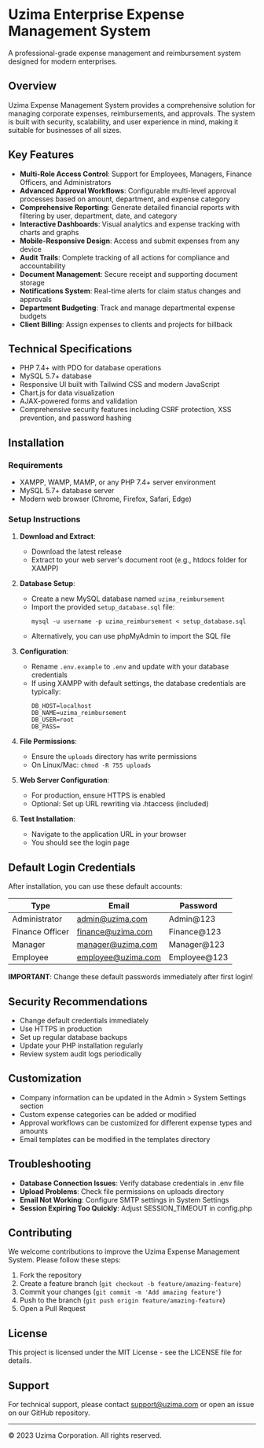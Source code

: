# Uzima Enterprise Expense Management System

A professional-grade expense management and reimbursement system designed for modern enterprises.

## Overview

Uzima Expense Management System provides a comprehensive solution for managing corporate expenses, reimbursements, and approvals. The system is built with security, scalability, and user experience in mind, making it suitable for businesses of all sizes.

## Key Features

- **Multi-Role Access Control**: Support for Employees, Managers, Finance Officers, and Administrators
- **Advanced Approval Workflows**: Configurable multi-level approval processes based on amount, department, and expense category
- **Comprehensive Reporting**: Generate detailed financial reports with filtering by user, department, date, and category
- **Interactive Dashboards**: Visual analytics and expense tracking with charts and graphs
- **Mobile-Responsive Design**: Access and submit expenses from any device
- **Audit Trails**: Complete tracking of all actions for compliance and accountability
- **Document Management**: Secure receipt and supporting document storage
- **Notifications System**: Real-time alerts for claim status changes and approvals
- **Department Budgeting**: Track and manage departmental expense budgets
- **Client Billing**: Assign expenses to clients and projects for billback

## Technical Specifications

- PHP 7.4+ with PDO for database operations
- MySQL 5.7+ database
- Responsive UI built with Tailwind CSS and modern JavaScript
- Chart.js for data visualization
- AJAX-powered forms and validation
- Comprehensive security features including CSRF protection, XSS prevention, and password hashing

## Installation

### Requirements

- XAMPP, WAMP, MAMP, or any PHP 7.4+ server environment
- MySQL 5.7+ database server
- Modern web browser (Chrome, Firefox, Safari, Edge)

### Setup Instructions

1. **Download and Extract**:

   - Download the latest release
   - Extract to your web server's document root (e.g., htdocs folder for XAMPP)

2. **Database Setup**:

   - Create a new MySQL database named `uzima_reimbursement`
   - Import the provided `setup_database.sql` file:
     ```
     mysql -u username -p uzima_reimbursement < setup_database.sql
     ```
   - Alternatively, you can use phpMyAdmin to import the SQL file

3. **Configuration**:

   - Rename `.env.example` to `.env` and update with your database credentials
   - If using XAMPP with default settings, the database credentials are typically:
     ```
     DB_HOST=localhost
     DB_NAME=uzima_reimbursement
     DB_USER=root
     DB_PASS=
     ```

4. **File Permissions**:

   - Ensure the `uploads` directory has write permissions
   - On Linux/Mac: `chmod -R 755 uploads`

5. **Web Server Configuration**:

   - For production, ensure HTTPS is enabled
   - Optional: Set up URL rewriting via .htaccess (included)

6. **Test Installation**:
   - Navigate to the application URL in your browser
   - You should see the login page

## Default Login Credentials

After installation, you can use these default accounts:

| Type            | Email              | Password     |
| --------------- | ------------------ | ------------ |
| Administrator   | admin@uzima.com    | Admin@123    |
| Finance Officer | finance@uzima.com  | Finance@123  |
| Manager         | manager@uzima.com  | Manager@123  |
| Employee        | employee@uzima.com | Employee@123 |

**IMPORTANT**: Change these default passwords immediately after first login!

## Security Recommendations

- Change default credentials immediately
- Use HTTPS in production
- Set up regular database backups
- Update your PHP installation regularly
- Review system audit logs periodically

## Customization

- Company information can be updated in the Admin > System Settings section
- Custom expense categories can be added or modified
- Approval workflows can be customized for different expense types and amounts
- Email templates can be modified in the templates directory

## Troubleshooting

- **Database Connection Issues**: Verify database credentials in .env file
- **Upload Problems**: Check file permissions on uploads directory
- **Email Not Working**: Configure SMTP settings in System Settings
- **Session Expiring Too Quickly**: Adjust SESSION_TIMEOUT in config.php

## Contributing

We welcome contributions to improve the Uzima Expense Management System. Please follow these steps:

1. Fork the repository
2. Create a feature branch (`git checkout -b feature/amazing-feature`)
3. Commit your changes (`git commit -m 'Add amazing feature'`)
4. Push to the branch (`git push origin feature/amazing-feature`)
5. Open a Pull Request

## License

This project is licensed under the MIT License - see the LICENSE file for details.

## Support

For technical support, please contact support@uzima.com or open an issue on our GitHub repository.

---

© 2023 Uzima Corporation. All rights reserved.
